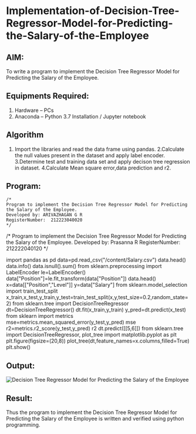 # Implementation-of-Decision-Tree-Regressor-Model-for-Predicting-the-Salary-of-the-Employee

## AIM:
To write a program to implement the Decision Tree Regressor Model for Predicting the Salary of the Employee.

## Equipments Required:
1. Hardware – PCs
2. Anaconda – Python 3.7 Installation / Jupyter notebook

## Algorithm
1. Import the libraries and read the data frame using pandas.
2.Calculate the null values present in the dataset and apply label encoder.
3.Determine test and training data set and apply decison tree regression in dataset.
4.Calculate Mean square error,data prediction and r2.

## Program:
```
/*
Program to implement the Decision Tree Regressor Model for Predicting the Salary of the Employee.
Developed by: ARIVAZHAGAN G R
RegisterNumber:  212223040020
*/
```
/*
Program to implement the Decision Tree Regressor Model for Predicting the Salary of the Employee.
Developed by: Prasanna R
RegisterNumber: 212222040120
*/

import pandas as pd
data=pd.read_csv("/content/Salary.csv")
data.head()
data.info()
data.isnull().sum()
from sklearn.preprocessing import LabelEncoder
le=LabelEncoder()
data["Position"]=le.fit_transform(data["Position"])
data.head()
x=data[["Position","Level"]]
y=data["Salary"]
from sklearn.model_selection import train_test_split
x_train,x_test,y_train,y_test=train_test_split(x,y,test_size=0.2,random_state=2)
from sklearn.tree import DecisionTreeRegressor
dt=DecisionTreeRegressor()
dt.fit(x_train,y_train)
y_pred=dt.predict(x_test)
from sklearn import metrics
mse=metrics.mean_squared_error(y_test,y_pred)
mse
r2=metrics.r2_score(y_test,y_pred)
r2
dt.predict([[5,6]])
from sklearn.tree import DecisionTreeRegressor, plot_tree
import matplotlib.pyplot as plt
plt.figure(figsize=(20,8))
plot_tree(dt,feature_names=x.columns,filled=True)
plt.show()

## Output:
![Decision Tree Regressor Model for Predicting the Salary of the Employee](sam.png)


## Result:
Thus the program to implement the Decision Tree Regressor Model for Predicting the Salary of the Employee is written and verified using python programming.

